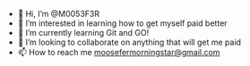 - 👋 Hi, I’m @M0053F3R
- 👀 I’m interested in learning how to get myself paid better
- 🌱 I’m currently learning Git and GO!
- 💞️ I’m looking to collaborate on anything that will get me paid
- 📫 How to reach me moosefermorningstar@gmail.com

<!---
M0053F3R/M0053F3R is a ✨ special ✨ repository because its `README.md` (this file) appears on your GitHub profile.
You can click the Preview link to take a look at your changes.
--->

